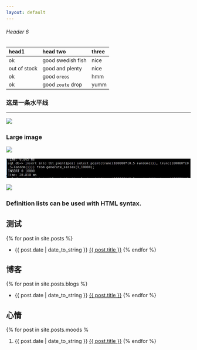 ```yaml
---
layout: default
---
```



###### [](#header-6)Header 6

| head1        | head two          | three |
|:-------------|:------------------|:------|
| ok           | good swedish fish | nice  |
| out of stock | good and plenty   | nice  |
| ok           | good `oreos`      | hmm   |
| ok           | good `zoute` drop | yumm  |

### 这是一条水平线

---

![](https://assets-cdn.github.com/images/icons/emoji/octocat.png)

### Large image

![](https://guides.github.com/activities/hello-world/branching.png)

![](./assets/image/ps001.jpg)

![](ps001.jpg)

### Definition lists can be used with HTML syntax.

## 测试

{% for post in site.posts %}
 - {{ post.date | date_to_string }} <a href="{{ site.baseurl }}{{ post.url }}">{{ post.title }}</a>
{% endfor %}


## 博客

{% for post in site.posts.blogs %}
 - {{ post.date | date_to_string }} <a href="{{ site.baseurl }}{{ post.url }}">{{ post.title }}</a>
{% endfor %}

## 心情

{% for post in site.posts.moods %
 1. {{ post.date | date_to_string }} <a href="{{ site.baseurl }}{{ post.url }}">{{ post.title }}</a>
{% endfor %}



